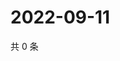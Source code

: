 # 2022-09-11

共 0 条

<!-- BEGIN WEIBO -->
<!-- 最后更新时间 Sun Sep 11 2022 03:01:12 GMT+0800 (China Standard Time) -->

<!-- END WEIBO -->
